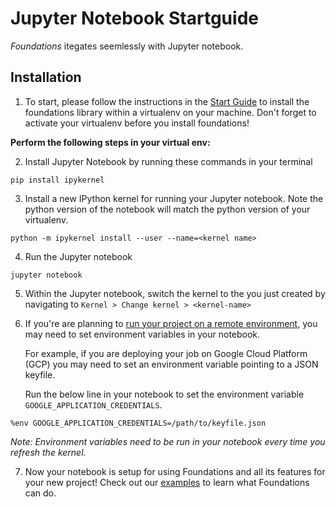 
# Jupyter Notebook Startguide

*Foundations* itegates seemlessly with Jupyter notebook. 

## Installation

1. To start, please follow the instructions in the [Start Guide](STARTGUIDE.md) to install the foundations library within a virtualenv on your machine. Don't forget to activate your virtualenv before you install foundations!

__Perform the following steps in your virtual env:__

2. Install Jupyter Notebook by running these commands in your terminal
```
pip install ipykernel
```
3. Install a new IPython kernel for running your Jupyter notebook. Note the python version of the notebook will match the python version of your virtualenv. 
```
python -m ipykernel install --user --name=<kernel name>
```
4. Run the Jupyter notebook
```
jupyter notebook
```
5. Within the Jupyter notebook, switch the kernel to the <kernel-name> you just created by navigating to 
  `Kernel > Change kernel > <kernel-name>`
  

6. If you're are planning to [run your project on a remote environment](../examples/example_config), you may need to set environment variables in your notebook. 

   For example, if you are deploying your job on Google Cloud Platform (GCP) you may need to set an environment variable pointing to a JSON keyfile. 
   
   Run the below line in your notebook to set the environment variable `GOOGLE_APPLICATION_CREDENTIALS`.
```
%env GOOGLE_APPLICATION_CREDENTIALS=/path/to/keyfile.json
```
   _Note: Environment variables need to be run in your notebook every time you refresh the kernel._
   

7. Now your notebook is setup for using Foundations and all its features for your new project! Check out our [examples](../examples) to learn what Foundations can do. 

